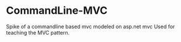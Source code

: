 CommandLine-MVC
===============

Spike of a commandline based mvc modeled on asp.net mvc
Used for teaching the MVC pattern.


